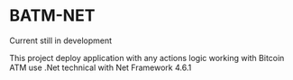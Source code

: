 # BATM-NET
Current still in development

This project deploy application with any actions logic working with Bitcoin ATM use .Net technical with Net Framework 4.6.1
